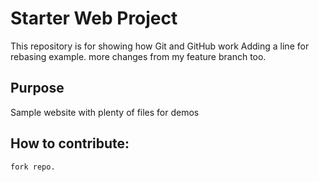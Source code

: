 # Starter Web Project

This repository is for showing how Git and GitHub work
Adding a line for rebasing example.
more changes from my feature branch too.
## Purpose

Sample website with plenty of files for demos

## How to contribute:
	fork repo.

